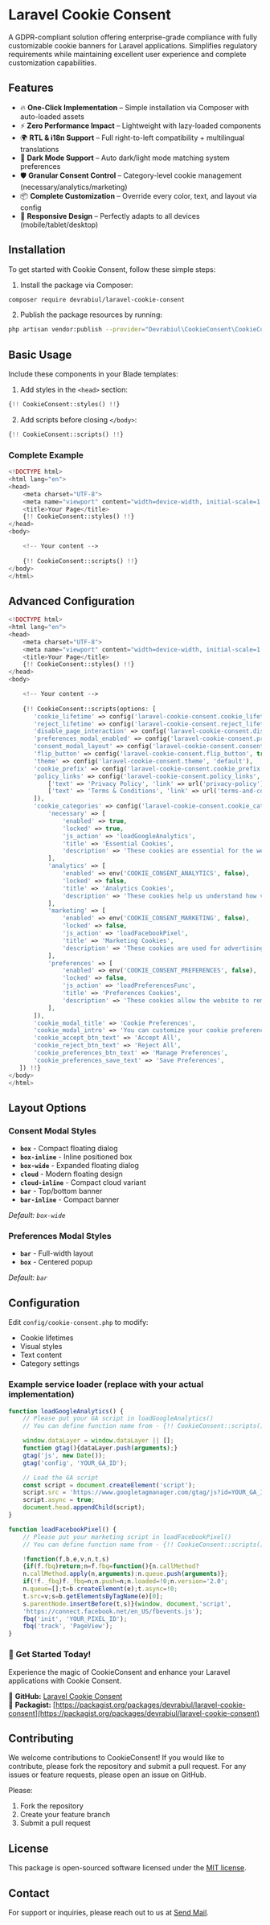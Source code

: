 # Laravel Cookie Consent

A GDPR-compliant solution offering enterprise-grade compliance with fully customizable cookie banners for Laravel applications. Simplifies regulatory requirements while maintaining excellent user experience and complete customization capabilities.

## Features

- 🔥 **One-Click Implementation** – Simple installation via Composer with auto-loaded assets
- ⚡ **Zero Performance Impact** – Lightweight with lazy-loaded components
- 🌍 **RTL & i18n Support** – Full right-to-left compatibility + multilingual translations
- 🌙 **Dark Mode Support** – Auto dark/light mode matching system preferences
- 🛡 **Granular Consent Control** – Category-level cookie management (necessary/analytics/marketing)
- 📦 **Complete Customization** – Override every color, text, and layout via config
- 📱 **Responsive Design** – Perfectly adapts to all devices (mobile/tablet/desktop)

## Installation

To get started with Cookie Consent, follow these simple steps:

1. Install the package via Composer:

```bash
composer require devrabiul/laravel-cookie-consent
```

2. Publish the package resources by running:

```bash
php artisan vendor:publish --provider="Devrabiul\CookieConsent\CookieConsentServiceProvider"
```


## Basic Usage

Include these components in your Blade templates:

1. Add styles in the `<head>` section:
```php
{!! CookieConsent::styles() !!}
```

2. Add scripts before closing `</body>`:
```php
{!! CookieConsent::scripts() !!}
```

### Complete Example

```php
<!DOCTYPE html>
<html lang="en">
<head>
    <meta charset="UTF-8">
    <meta name="viewport" content="width=device-width, initial-scale=1.0">
    <title>Your Page</title>
    {!! CookieConsent::styles() !!}
</head>
<body>

    <!-- Your content -->
    
    {!! CookieConsent::scripts() !!}
</body>
</html>
```

## Advanced Configuration

```php
<!DOCTYPE html>
<html lang="en">
<head>
    <meta charset="UTF-8">
    <meta name="viewport" content="width=device-width, initial-scale=1.0">
    <title>Your Page</title>
    {!! CookieConsent::styles() !!}
</head>
<body>

    <!-- Your content -->
    
    {!! CookieConsent::scripts(options: [
       'cookie_lifetime' => config('laravel-cookie-consent.cookie_lifetime', 7),
       'reject_lifetime' => config('laravel-cookie-consent.reject_lifetime', 1),
       'disable_page_interaction' => config('laravel-cookie-consent.disable_page_interaction', true),
       'preferences_modal_enabled' => config('laravel-cookie-consent.preferences_modal_enabled', true),
       'consent_modal_layout' => config('laravel-cookie-consent.consent_modal_layout', 'bar-inline'),
       'flip_button' => config('laravel-cookie-consent.flip_button', true),
       'theme' => config('laravel-cookie-consent.theme', 'default'),
       'cookie_prefix' => config('laravel-cookie-consent.cookie_prefix', 'Laravel_App'),
       'policy_links' => config('laravel-cookie-consent.policy_links', [
           ['text' => 'Privacy Policy', 'link' => url('privacy-policy')],
           ['text' => 'Terms & Conditions', 'link' => url('terms-and-conditions')],
       ]),
       'cookie_categories' => config('laravel-cookie-consent.cookie_categories', [
           'necessary' => [
               'enabled' => true,
               'locked' => true,
               'js_action' => 'loadGoogleAnalytics',
               'title' => 'Essential Cookies',
               'description' => 'These cookies are essential for the website to function properly.',
           ],
           'analytics' => [
               'enabled' => env('COOKIE_CONSENT_ANALYTICS', false),
               'locked' => false,
               'title' => 'Analytics Cookies',
               'description' => 'These cookies help us understand how visitors interact with our website.',
           ],
           'marketing' => [
               'enabled' => env('COOKIE_CONSENT_MARKETING', false),
               'locked' => false,
               'js_action' => 'loadFacebookPixel',
               'title' => 'Marketing Cookies',
               'description' => 'These cookies are used for advertising and tracking purposes.',
           ],
           'preferences' => [
               'enabled' => env('COOKIE_CONSENT_PREFERENCES', false),
               'locked' => false,
               'js_action' => 'loadPreferencesFunc',
               'title' => 'Preferences Cookies',
               'description' => 'These cookies allow the website to remember user preferences.',
           ],
       ]),
       'cookie_modal_title' => 'Cookie Preferences',
       'cookie_modal_intro' => 'You can customize your cookie preferences below.',
       'cookie_accept_btn_text' => 'Accept All',
       'cookie_reject_btn_text' => 'Reject All',
       'cookie_preferences_btn_text' => 'Manage Preferences',
       'cookie_preferences_save_text' => 'Save Preferences',
   ]) !!}
</body>
</html>
```

## Layout Options

### Consent Modal Styles
- **`box`** - Compact floating dialog
- **`box-inline`** - Inline positioned box
- **`box-wide`** - Expanded floating dialog
- **`cloud`** - Modern floating design
- **`cloud-inline`** - Compact cloud variant
- **`bar`** - Top/bottom banner
- **`bar-inline`** - Compact banner

*Default: `box-wide`*

### Preferences Modal Styles
- **`bar`** - Full-width layout
- **`box`** - Centered popup

*Default: `bar`*

## Configuration

Edit `config/cookie-consent.php` to modify:
- Cookie lifetimes
- Visual styles
- Text content
- Category settings

### Example service loader (replace with your actual implementation)

```javascript
function loadGoogleAnalytics() {
    // Please put your GA script in loadGoogleAnalytics()
    // You can define function name from - {!! CookieConsent::scripts() !!}

    window.dataLayer = window.dataLayer || [];
    function gtag(){dataLayer.push(arguments);}
    gtag('js', new Date());
    gtag('config', 'YOUR_GA_ID');

    // Load the GA script
    const script = document.createElement('script');
    script.src = 'https://www.googletagmanager.com/gtag/js?id=YOUR_GA_ID';
    script.async = true;
    document.head.appendChild(script);
}

function loadFacebookPixel() {
    // Please put your marketing script in loadFacebookPixel()
    // You can define function name from - {!! CookieConsent::scripts() !!}

    !function(f,b,e,v,n,t,s)
    {if(f.fbq)return;n=f.fbq=function(){n.callMethod?
    n.callMethod.apply(n,arguments):n.queue.push(arguments)};
    if(!f._fbq)f._fbq=n;n.push=n;n.loaded=!0;n.version='2.0';
    n.queue=[];t=b.createElement(e);t.async=!0;
    t.src=v;s=b.getElementsByTagName(e)[0];
    s.parentNode.insertBefore(t,s)}(window, document,'script',
    'https://connect.facebook.net/en_US/fbevents.js');
    fbq('init', 'YOUR_PIXEL_ID');
    fbq('track', 'PageView');
}
```

### 🎯 Get Started Today!
Experience the magic of CookieConsent and enhance your Laravel applications with Cookie Consent.

🔗 **GitHub:** [Laravel Cookie Consent](https://github.com/devrabiul/laravel-cookie-consent)  
🔗 **Packagist:** [https://packagist.org/packages/devrabiul/laravel-cookie-consent](https://packagist.org/packages/devrabiul/laravel-cookie-consent)  

## Contributing

We welcome contributions to CookieConsent! If you would like to contribute, please fork the repository and submit a pull request. For any issues or feature requests, please open an issue on GitHub.

Please:
1. Fork the repository
2. Create your feature branch
3. Submit a pull request

## License

This package is open-sourced software licensed under the [MIT license](LICENSE.md).

## Contact

For support or inquiries, please reach out to us at [Send Mail](mailto:devrabiul@gmail.com).
